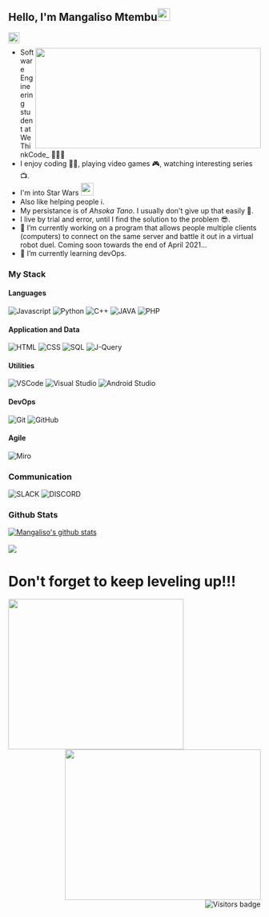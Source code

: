 
## Hello, I'm Mangaliso Mtembu<img src="https://media.giphy.com/media/hvRJCLFzcasrR4ia7z/giphy.gif" width="25px">

[<img align="left" alt="mangaliso-mtembu-1933941ba | LinkedIn" width="22px" src="https://user-images.githubusercontent.com/28002518/112771684-4d50c880-902d-11eb-986f-5e2673239a3d.png"/>][linkedin]

[linkedin]: https://www.linkedin.com/in/mangaliso-mtembu-1933941ba
<br/>

<img align="right" src="https://media.giphy.com/media/Zd104phRfo0N0LHgRt/giphy.gif" width="450px" height="200px">

- Software Engineering student at WeThinkCode_ 👨🏽‍🎓
- I enjoy coding 🧑‍💻, playing video games 🎮, watching interesting series 📺.
- I'm into Star Wars <img src="http://emojis.slackmojis.com/emojis/images/1478224666/1324/darth_maul.gif" width="25px" height="25px"/>
- Also like helping people ℹ️.
- My persistance is of *Ahsoka Tano*. I usually don't give up that easily 😤.
- I live by trial and error, until I find the solution to the problem 😎.
- 🔭 I’m currently working on a program that allows people multiple clients (computers) to connect on the same server and battle it out in a virtual robot duel. 
   Coming soon towards the end of April 2021...
- 🌱 I’m currently learning devOps.

### My Stack 

#### Languages

![Javascript](https://img.shields.io/badge/-JavaScript-EDD222?style=flat&logo=javascript&logoColor=red&color=blue)
![Python](https://img.shields.io/badge/-Python-EDD222?style=flat&logo=python&logoColor=yellow&color=purple)
![C++](https://img.shields.io/badge/-C++-black?logo=c%2B%2B&style=flat)
![JAVA](https://img.shields.io/badge/-JAVA-black?logo=java&style=flat&color=red&logoColor=yellow)
![PHP](https://img.shields.io/badge/-PHP-black?logo=php&style=flat&color=white&logoColor=purple)

#### Application and Data

![HTML](https://img.shields.io/badge/HTML5-239120?style=flat&logo=html5&logoColor=white)
![CSS](https://img.shields.io/badge/CSS3-1572B6?style=flat&logo=css3&logoColor=white)
![SQL](https://img.shields.io/badge/MySQL-00000F?style=flat&logo=mysql&logoColor=white)
![J-Query](https://img.shields.io/badge/jQuery-0769AD?style=flat&logo=jquery&logoColor=white)

#### Utilities

![VSCode](https://img.shields.io/badge/-VSCode-007ACC?style=flat&logo=visual-studio-code&logoColor=white)
![Visual Studio](https://img.shields.io/badge/-Visual%20Studio-5C2D91?style=flat&logo=visual-studio&logoColor=white)
![Android Studio](https://img.shields.io/badge/-Android%20Studio-3DDC84?style=flat&logo=android-studio&logoColor=white)

#### DevOps


![Git](https://img.shields.io/badge/-Git-F05032?style=flat&logo=git&logoColor=white)
![GitHub](https://img.shields.io/badge/-Github-181717?style=flat&logo=github&logoColor=white)

#### Agile

![Miro](https://img.shields.io/badge/-Miro-FFD02F?style=flat&logo=miro&logoColor=white)

### Communication

![SLACK](https://img.shields.io/badge/Slack-4A154B?style=flat&logo=slack&logoColor=white)
![DISCORD](https://img.shields.io/badge/Discord-7289DA?style=flat&logo=discord&logoColor=white)

### Github Stats

<a href="https://github.com/mmtembu/github-readme-stats">
  <img align="center" src="https://github-readme-stats.vercel.app/api?username=mmtembu&show_icons=true&include_all_commits=true&theme=dark&count_private=true" alt="Mangaliso's github stats" />
</a>
<br/>
<br/>
<a href="https://github.com/anuraghazra/github-readme-stats">
  <img align="center" src="https://github-readme-stats.vercel.app/api/top-langs/?username=mmtembu&layout=compact&theme=dark&show_icons=true" />
</a>

# Don't forget to keep leveling up!!!
<img align="left" width="350px" height="300px" src="https://user-images.githubusercontent.com/28002518/112770951-a159ae00-9029-11eb-84f3-dfd7f02b7fd5.gif">
<img align="right" width="391px" height="300px" src="https://user-images.githubusercontent.com/28002518/112771190-f4803080-902a-11eb-8074-9cb29c38735e.gif">

<a href="https://badges.pufler.dev">
   <br/>
   <br/>
    <img align="right" src="https://badges.pufler.dev/visits/mmtembu/mmtembu?color=yellow" alt="Visitors badge" />
 </a>
